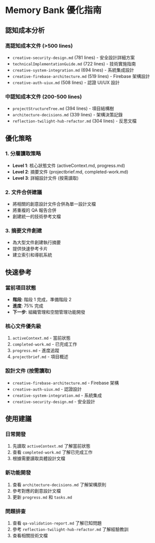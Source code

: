 # Memory Bank 優化指南

## 認知成本分析

### 高認知成本文件 (>500 lines)
- `creative-security-design.md` (781 lines) - 安全設計詳細方案
- `technicalImplementationGuide.md` (722 lines) - 技術實施指南
- `creative-system-integration.md` (694 lines) - 系統集成設計
- `creative-firebase-architecture.md` (519 lines) - Firebase 架構設計
- `creative-auth-uiux.md` (508 lines) - 認證 UI/UX 設計

### 中認知成本文件 (200-500 lines)
- `projectStructureTree.md` (394 lines) - 項目結構樹
- `architecture-decisions.md` (339 lines) - 架構決策記錄
- `reflection-twilight-hub-refactor.md` (304 lines) - 反思文檔

## 優化策略

### 1. 分層讀取策略
- **Level 1**: 核心狀態文件 (activeContext.md, progress.md)
- **Level 2**: 摘要文件 (projectbrief.md, completed-work.md)
- **Level 3**: 詳細設計文件 (按需讀取)

### 2. 文件合併建議
- 將相關的創意設計文件合併為單一設計文檔
- 將重複的 QA 報告合併
- 創建統一的技術參考文檔

### 3. 摘要文件創建
- 為大型文件創建執行摘要
- 提供快速參考卡片
- 建立索引和導航系統

## 快速參考

### 當前項目狀態
- **階段**: 階段 1 完成，準備階段 2
- **進度**: 75% 完成
- **下一步**: 組織管理和空間管理功能開發

### 核心文件優先級
1. `activeContext.md` - 當前狀態
2. `completed-work.md` - 已完成工作
3. `progress.md` - 進度追蹤
4. `projectbrief.md` - 項目概述

### 設計文件 (按需讀取)
- `creative-firebase-architecture.md` - Firebase 架構
- `creative-auth-uiux.md` - 認證設計
- `creative-system-integration.md` - 系統集成
- `creative-security-design.md` - 安全設計

## 使用建議

### 日常開發
1. 先讀取 `activeContext.md` 了解當前狀態
2. 查看 `completed-work.md` 了解已完成工作
3. 根據需要讀取具體設計文檔

### 新功能開發
1. 查看 `architecture-decisions.md` 了解架構原則
2. 參考對應的創意設計文檔
3. 更新 `progress.md` 和 `tasks.md`

### 問題排查
1. 查看 `qa-validation-report.md` 了解已知問題
2. 參考 `reflection-twilight-hub-refactor.md` 了解經驗教訓
3. 查看相關技術文檔
